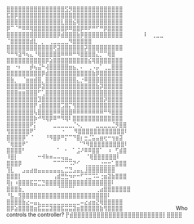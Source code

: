 ⣿⣿⣿⣿⣿⣿⣿⣿⣿⣿⣿⣿⣿⣿⣿⣫⡻⣿⣿⣿⣿⣿⣿⣿⣿⣿⣿⣿⣿⣿    ⣯⣿⡿⣿⣿⣿⣿⣿⣿⣿⣿⣿⣿⣿⣿⣿⣿⣿⣿⣿⣿⣿⣿⣿⣿⣿⣿⣿⣿⣿
⣿⣿⣿⣿⣿⣿⣿⣿⣿⣿⣿⣿⣿⣿⣇⣿⣿⣮⢿⣿⣿⣿⣿⣿⣿⣿⣿⣿⣿⣿    ⡿⠉⠈⠛⠿⠿⢿⣿⣿⣿⣿⣿⣿⣿⣿⡿⠿⣿⣿⡿⠿⠟⠛⠋⠛⡿⣿⣿⣿⣿  
⣿⣿⣿⣿⣿⣿⣿⣿⣿⣿⣿⣿⣿⡿⣾⣿⣿⣿⣷⡿⣿⣿⣿⣿⣿⣿⣿⣿⣿⣿    ⠇⠀⢀⣀⣀⠀⠀⠀ ⠈⣿⣿⣿⣿⣿⣾⣇⠀⡀⠀⢀⣀⣀⣀⣀⠻⣿⣿⣿⣿⣿
⣿⣿⣿⣿⣿⣿⣿⣿⣿⣿⣿⣿⢟⣽⣿⣿⣿⣿⣿⣿⡽⣿⣿⣿⣿⣿⣿⣿⣿⣿     ⠙⠛⠻⣽⠻⢦⣄⠘⢿⣿⣿⣿⣿⣿⠿⠿⠿⠛⠻⣿⣿⣿⣿⣌⡉⠉⢿⣿
⣿⣿⣿⣿⣿⣿⣿⣿⣿⣿⡿⣵⣿⣿⣿⣿⣿⣿⣿⣿⣿⣮⢿⣿⣿⣿⣿⣿⣿⣿    ⣶⠀⠐⠆⠀⠀⡾⢦⣬⠓⢼⣿⣿⣿⣿⣿⣶⣦⡀⠄⠀⢀⠠⡤⠁⢀⣀⣿⣿⣿ 
⣿⣿⣿⣿⣿⣿⣿⣿⣿⡿⣾⣿⣿⣿⣿⣿⣿⣿⣿⣿⣿⣿⣷⡿⣿⣿⣿⣿⣿⣿    ⣿⣷⡀⠀⠈⣶⣶⣾⣿⡀⣿⣿⣿⣿⣿⣿⣿⣿⣄⡐⠿⣿⣿⣿⣿⣿⣿⣿⣿⣿
⣿⣿⣿⣿⣿⣿⣿⣿⡿⣽⣿⣿⣿⣿⣿⣿⣿⣿⣿⣿⣿⣿⣿⣷⡽⣿⣿⣿⣿⣿    ⣿⣿⣿⣶⣶⣿⣿⣿⠋⢁⣿⣿⣿⣿⣿⣿⣿⣿⣿⣿⣿⣿⣿⣿⣿⣿⣿⣿⣿⣿ 
⣿⣿⣿⣿⣿⣿⣿⣿⣹⣿⣿⣿⣿⣿⣿⣿⣿⣿⣿⣿⣿⣿⣿⣿⣿⡽⣿⣿⣿⣿    ⣿⣿⣿⣿⣿⣿⣿⡟⢰⣿⣿⣿⣿⣿⣩⣿⡍⢻⣿⣿⣿⣿⣿⣿⣿⣿⣿⣿⣿⣿ 
⣿⣿⣿⣿⣿⣿⣿⢧⣿⣿⣿⣿⠿⠿⣿⣿⣿⠿⠿⠿⠿⠿⠿⠿⠿⠛⠻⣿⣿⣿    ⣿⣿⣿⣿⣿⣿⣿⡷⠚⠻⢿⡿⠿⠛⠻⢿⠇⣿⣿⣿⣿⣿⣿⣿⣿⣿⣿⣿⣿⣿ 
⣿⣿⣿⣿⣿⣿⠟⡅⠀⠀⠀⠀⣀⣀⣀⣀⣀⡈⠢⡀⠀⠀⠀⣀⣀⣀⣀⣈⡻⣿⣿    ⢻⣿⣿⣿⣿⣿⠟⠁⠀⠀⠀⠀⠀⠀⠐⠀⠀ ⠻⣿⣿⣿⣿⣿⣿⣿⣿⣿⣿⣿⣿⠇
⣿⣿⣿⣿⡿⠁⠈⠀⠀⠀⠘⠻⣿⡿⠛⡍⠉⠙⣿⡆⣒⣈⣥⣤⣶⢖⠒⢲⣶⣽     ⠈⢿⣿⣿⠟⠁⠀⠀⠀⠀⠀⠀⠀⠀⠀⠀⠀⠀ ⠈⠙⠻⣿⣿⣿⣿⣿⣿⣿⣿⣿⠇
⣿⣿⣿⣿⠃⠀⠀⠀⠀⠀⠀⠀⠀⠁⠀⠂⠀⠁⣨⠜⠿⠿⣿⣿⠁⠀⠰⠀⢋⣾⣿      ⠸⣿⡇⠀⠀⠀⠀⠀⠒⠺⠷⠶⠤⠤⢤⣤⣀⠀⠀⠀ ⠈⢿⣿⣿⣿⣿⣿⣿⠇
⣿⣿⣿⡿⠀⠀⠀⠀⠀⠀⠀⠀⠉⠉⠉⠉⠩⠝⠊⠀⢀⣀⣀⣀⣐⣒⣒⣁⣿⣿⣿      ⢹⣇⠀⠀⣠⣤⣴⣶⣤⣤⣤⣤⣤⣤⣄⣉⣙⣠⣤⣄⣸⣿⣿⣿⣿⣿⣿⣿
⣿⣿⣿⡇⠀⠀⠀⠀⠀⠀⠀⠀⢠⣾⣛⣓⠲⠖⠒⠋⢉⣉⠩⠥⢐⣶⣽⣷⣿⣿⣿      ⢿⡆⠰⣿⣿⣿⣯⣭⣉⣙⣿⣿⣿⣿⣿⣿⣿⣿⣿⣿⣿⣿⣿⣿⣿⣿⣿⠇
⣿⣿⣿⣷⡀⠀⠀⠀⠀⠀⠀⠀⠀⠈⠉⠉⠉⠁⠀⠀⠀⠀⠀⢀⣴⣿⣿⣿⣿⣿⣿⣿      ⠘⣧⣀⣻⣿⣿⣿⣿⣿⣿⣿⣿⣿⣿⣿⣿⣿⣿⣿⣿⣿⣿⣿⣿⣿⣿⠇
⣿⣿⣿⣿⣷⣔⠤⣤⣄⣀⣀⣀⣀⣀⣀⣀⣀⣀⣀⠤⣔⣴⣶⣝⢿⣿⣿⣿⣿⣿  
⣿⡿⣵⣿⣿⣿⣿⣶⣯⣭⣭⣽⣿⣿⣯⣭⣭⣽⣶⣿⣿⣿⣿⣿⣷⢻⣿⣿⣿⣿          Who controls the controller?
⡟⣾⣿⣿⣿⣿⣿⣿⣿⣿⣿⣿⣿⣿⣿⣿⣿⣿⣿⣿⣿⣿⣿⣿⣿⡇⣿⣿⣿⣿  

